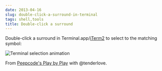 ```yaml
---
date: 2013-04-16
slug: double-click-a-surround-in-terminal
tags: shell,tools
title: Double-click a surround
---
```


Double-click a surround in Terminal.app/[iTerm2](http://iterm2.com) to select to the matching symbol:

![Terminal selection animation](http://f.cl.ly/items/3l083f3k0f1p04400Z2N/terminal-select.gif)

From [Peepcode's Play by Play](https://peepcode.com/products/play-by-play-tenderlove-ruby-on-rails) with @tenderlove.
